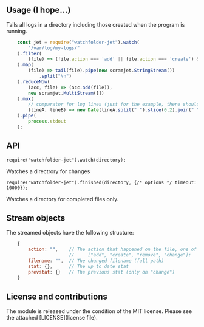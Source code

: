 ## Usage (I hope...)

Tails all logs in a directory including those created when the program is
running.

```javascript
    const jet = require("watchfolder-jet").watch(
        "/var/log/my-logs/"
    ).filter(
        (file) => (file.action === 'add' || file.action === 'create') && file.isReadable
    ).map(
        (file) => tail(file).pipe(new scramjet.StringStream())
            .split("\n")
    ).reduceNow(
        (acc, file) => (acc.add(file)),
        new scramjet.MultiStream([])
    ).mux(
        // comparator for log lines (just for the example, there should be no need for this except for a couple first lines)
        (lineA, lineB) => new Date(lineA.split(" ").slice(0,2).join(" ")) - new Date(lineB.split(" ").slice(0,2).join(" "))
    ).pipe(
        process.stdout
    );
```
## API

    require("watchfolder-jet").watch(directory);

Watches a directrory for changes

    require("watchfolder-jet").finished(directory, {/* options */ timeout: 10000});

Watches a directory for completed files only.

## Stream objects

The streamed objects have the following structure:

```javascript
    {
        action: "",    // The action that happened on the file, one of the following:
                       //     ["add", "create", "remove", "change"];
        filename: "",  // The changed filename (full path)
        stat: {},      // The up to date stat
        prevstat: {}   // The previous stat (only on "change")
    }
```
## License and contributions

The module is released under the condition of the MIT license. Please see the attached [LICENSE](license file).
